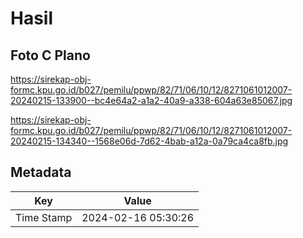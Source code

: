 # Hasil

## Foto C Plano

https://sirekap-obj-formc.kpu.go.id/b027/pemilu/ppwp/82/71/06/10/12/8271061012007-20240215-133900--bc4e64a2-a1a2-40a9-a338-604a63e85067.jpg

https://sirekap-obj-formc.kpu.go.id/b027/pemilu/ppwp/82/71/06/10/12/8271061012007-20240215-134340--1568e06d-7d62-4bab-a12a-0a79ca4ca8fb.jpg


## Metadata

| Key        | Value               |
| ---------- | ------------------- |
| Time Stamp | 2024-02-16 05:30:26 |



